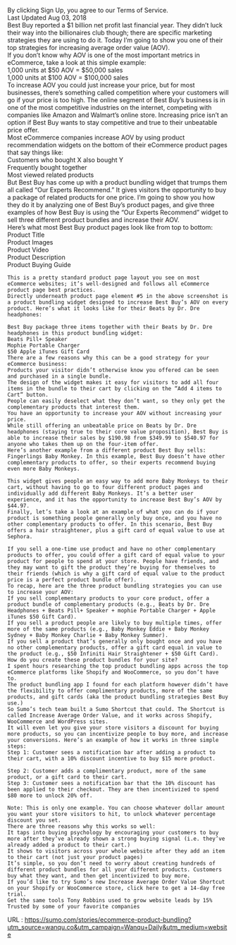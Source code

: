   By clicking Sign Up, you agree to our Terms of Service.  
    Last Updated Aug 03, 2018  
    Best Buy reported a $1 billion net profit last financial year. They didn’t luck their way into the billionaires club though; there are specific marketing strategies they are using to do it. Today I’m going to show you one of their top strategies for increasing average order value (AOV).  
    If you don’t know why AOV is one of the most important metrics in eCommerce, take a look at this simple example:  
    1,000 units at $50 AOV = $50,000 sales  
    1,000 units at $100 AOV = $100,000 sales  
    To increase AOV you could just increase your price, but for most businesses, there’s something called competition where your customers will go if your price is too high. The online segment of Best Buy’s business is in one of the most competitive industries on the internet, competing with companies like Amazon and Walmart’s online store. Increasing price isn’t an option if Best Buy wants to stay competitive and true to their unbeatable price offer.  
    Most eCommerce companies increase AOV by using product recommendation widgets on the bottom of their eCommerce product pages that say things like:  
    Customers who bought X also bought Y  
    Frequently bought together  
    Most viewed related products  
    But Best Buy has come up with a product bundling widget that trumps them all called “Our Experts Recommend.” It gives visitors the opportunity to buy a package of related products for one price. I’m going to show you how they do it by analyzing one of Best Buy’s product pages, and give three examples of how Best Buy is using the “Our Experts Recommend” widget to sell three different product bundles and increase their AOV.  
    Here’s what most Best Buy product pages look like from top to bottom:  
    Product Title  
    Product Images  
    Product Video  
    Product Description  
    Product Buying Guide  
      
    This is a pretty standard product page layout you see on most eCommerce websites; it’s well-designed and follows all eCommerce product page best practices.   
    Directly underneath product page element #5 in the above screenshot is a product bundling widget designed to increase Best Buy’s AOV on every product. Here’s what it looks like for their Beats by Dr. Dre headphones:  
      
    Best Buy package three items together with their Beats by Dr. Dre headphones in this product bundling widget:  
    Beats Pill+ Speaker  
    Mophie Portable Charger  
    $50 Apple iTunes Gift Card   
    There are a few reasons why this can be a good strategy for your eCommerce business:  
    Products your visitor didn’t otherwise know you offered can be seen and purchased in a single bundle.  
    The design of the widget makes it easy for visitors to add all four items in the bundle to their cart by clicking on the “Add 4 items to Cart” button.  
    People can easily deselect what they don’t want, so they only get the complementary products that interest them.  
    You have an opportunity to increase your AOV without increasing your price.  
    While still offering an unbeatable price on Beats by Dr. Dre headphones (staying true to their core value proposition), Best Buy is able to increase their sales by $190.98 from $349.99 to $540.97 for anyone who takes them up on the four-item offer.  
    Here’s another example from a different product Best Buy sells: Fingerlings Baby Monkey. In this example, Best Buy doesn’t have other complementary products to offer, so their experts recommend buying even more Baby Monkeys.  
      
    This widget gives people an easy way to add more Baby Monkeys to their cart, without having to go to four different product pages and individually add different Baby Monkeys. It’s a better user experience, and it has the opportunity to increase Best Buy’s AOV by $44.97.  
    Finally, let’s take a look at an example of what you can do if your product is something people generally only buy once, and you have no other complementary products to offer. In this scenario, Best Buy offers a hair straightener, plus a gift card of equal value to use at Sephora.  
      
    If you sell a one-time use product and have no other complementary products to offer, you could offer a gift card of equal value to your product for people to spend at your store. People have friends, and they may want to gift the product they’re buying for themselves to their friends (which is why a gift card of equal value to the product price is a perfect product bundle offer).  
    To recap, here are the three product bundling strategies you can use to increase your AOV:  
    If you sell complementary products to your core product, offer a product bundle of complementary products (e.g., Beats by Dr. Dre Headphones + Beats Pill+ Speaker + mophie Portable Charger + Apple iTunes $50 Gift Card).  
    If you sell a product people are likely to buy multiple times, offer more of the same products (e.g., Baby Monkey Eddie + Baby Monkey Sydney + Baby Monkey Charlie + Baby Monkey Summer).  
    If you sell a product that’s generally only bought once and you have no other complementary products, offer a gift card equal in value to the product (e.g., $50 Infiniti Hair Straightener + $50 Gift Card).  
    How do you create these product bundles for your site?  
    I spent hours researching the top product bundling apps across the top eCommerce platforms like Shopify and WooCommerce, so you don’t have to.   
    The product bundling app I found for each platform however didn’t have the flexibility to offer complimentary products, more of the same products, and gift cards (aka the product bundling strategies Best Buy use.)  
    So Sumo’s tech team built a Sumo Shortcut that could. The Shortcut is called Increase Average Order Value, and it works across Shopify, WooCommerce and WordPress sites.   
    It will even let you give your store visitors a discount for buying more products, so you can incentivize people to buy more, and increase your conversions. Here’s an example of how it works in three simple steps:  
    Step 1: Customer sees a notification bar after adding a product to their cart, with a 10% discount incentive to buy $15 more product.  
      
    Step 2: Customer adds a complimentary product, more of the same product, or a gift card to their cart.   
    Step 3: Customer sees a notification bar that the 10% discount has been applied to their checkout. They are then incentivized to spend $80 more to unlock 20% off.  
      
    Note: This is only one example. You can choose whatever dollar amount you want your store visitors to hit, to unlock whatever percentage discount you set.  
    There are three reasons why this works so well:  
    It taps into buying psychology by encouraging your customers to buy more after they’ve already shown a strong buying signal (i.e. they’ve already added a product to their cart.)  
    It shows to visitors across your whole website after they add an item to their cart (not just your product pages)  
    It’s simple, so you don’t need to worry about creating hundreds of different product bundles for all your different products. Customers buy what they want, and then get incentivized to buy more.  
    If you’d like to try Sumo’s new Increase Average Order Value Shortcut on your Shopify or WooCommerce store, click here to get a 14-day free trial.  
    Get the same tools Tony Robbins used to grow website leads by 15%  
    Trusted by some of your favorite companies  
    
  URL : https://sumo.com/stories/ecommerce-product-bundling?utm_source=wanqu.co&utm_campaign=Wanqu+Daily&utm_medium=website